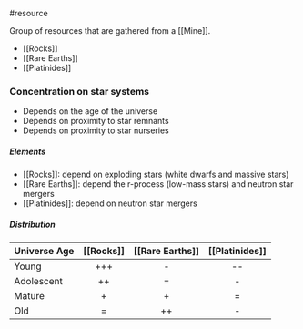 #resource 

Group of resources that are gathered from a [[Mine]].
- [[Rocks]]
- [[Rare Earths]]
- [[Platinides]]
### Concentration on star systems
- Depends on the age of the universe
- Depends on proximity to star remnants
- Depends on proximity to star nurseries
##### Elements
- [[Rocks]]: depend on exploding stars (white dwarfs and massive stars)
- [[Rare Earths]]: depend the r-process (low-mass stars) and neutron star mergers
- [[Platinides]]: depend on neutron star mergers
##### Distribution
| Universe Age | [[Rocks]] | [[Rare Earths]] | [[Platinides]] |
| :----------- | :-------: | :-------------: | :------------: |
| Young        |    +++    |        -        |       --       |
| Adolescent   |    ++     |        =        |       -        |
| Mature       |     +     |        +        |       =        |
| Old          |     =     |       ++        |       -        |
